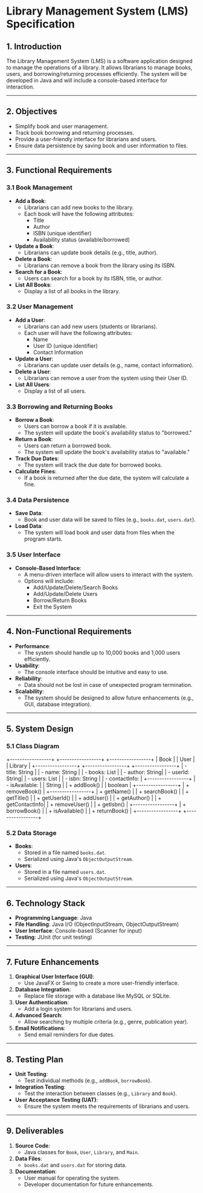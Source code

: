 # Library Management System (LMS) Specification

## 1. Introduction
The Library Management System (LMS) is a software application designed to manage the operations of a library. It allows librarians to manage books, users, and borrowing/returning processes efficiently. The system will be developed in Java and will include a console-based interface for interaction.

---

## 2. Objectives
- Simplify book and user management.
- Track book borrowing and returning processes.
- Provide a user-friendly interface for librarians and users.
- Ensure data persistence by saving book and user information to files.

---

## 3. Functional Requirements

### 3.1 Book Management
- **Add a Book**:
  - Librarians can add new books to the library.
  - Each book will have the following attributes:
    - Title
    - Author
    - ISBN (unique identifier)
    - Availability status (available/borrowed)
- **Update a Book**:
  - Librarians can update book details (e.g., title, author).
- **Delete a Book**:
  - Librarians can remove a book from the library using its ISBN.
- **Search for a Book**:
  - Users can search for a book by its ISBN, title, or author.
- **List All Books**:
  - Display a list of all books in the library.

### 3.2 User Management
- **Add a User**:
  - Librarians can add new users (students or librarians).
  - Each user will have the following attributes:
    - Name
    - User ID (unique identifier)
    - Contact Information
- **Update a User**:
  - Librarians can update user details (e.g., name, contact information).
- **Delete a User**:
  - Librarians can remove a user from the system using their User ID.
- **List All Users**:
  - Display a list of all users.

### 3.3 Borrowing and Returning Books
- **Borrow a Book**:
  - Users can borrow a book if it is available.
  - The system will update the book's availability status to "borrowed."
- **Return a Book**:
  - Users can return a borrowed book.
  - The system will update the book's availability status to "available."
- **Track Due Dates**:
  - The system will track the due date for borrowed books.
- **Calculate Fines**:
  - If a book is returned after the due date, the system will calculate a fine.

### 3.4 Data Persistence
- **Save Data**:
  - Book and user data will be saved to files (e.g., `books.dat`, `users.dat`).
- **Load Data**:
  - The system will load book and user data from files when the program starts.

### 3.5 User Interface
- **Console-Based Interface**:
  - A menu-driven interface will allow users to interact with the system.
  - Options will include:
    - Add/Update/Delete/Search Books
    - Add/Update/Delete Users
    - Borrow/Return Books
    - Exit the System

---

## 4. Non-Functional Requirements
- **Performance**:
  - The system should handle up to 10,000 books and 1,000 users efficiently.
- **Usability**:
  - The console interface should be intuitive and easy to use.
- **Reliability**:
  - Data should not be lost in case of unexpected program termination.
- **Scalability**:
  - The system should be designed to allow future enhancements (e.g., GUI, database integration).

---

## 5. System Design

### 5.1 Class Diagram

+-----------------+       +-----------------+       +-----------------+
|      Book       |       |      User       |       |     Library     |
+-----------------+       +-----------------+       +-----------------+
| - title: String |       | - name: String  |       | - books: List   |
| - author: String|       | - userId: String|       | - users: List   |
| - isbn: String  |       | - contactInfo:  |       +-----------------+
| - isAvailable:  |       |   String        |       | + addBook()     |
|   boolean       |       +-----------------+       | + removeBook()  |
+-----------------+       | + getName()     |       | + searchBook()  |
| + getTitle()    |       | + getUserId()   |       | + addUser()     |
| + getAuthor()   |       | + getContactInfo|       | + removeUser()  |
| + getIsbn()     |       +-----------------+       | + borrowBook()  |
| + isAvailable() |                                 | + returnBook()  |
+-----------------+                                 +-----------------+


### 5.2 Data Storage
- **Books**:
  - Stored in a file named `books.dat`.
  - Serialized using Java's `ObjectOutputStream`.
- **Users**:
  - Stored in a file named `users.dat`.
  - Serialized using Java's `ObjectOutputStream`.

---

## 6. Technology Stack
- **Programming Language**: Java
- **File Handling**: Java I/O (ObjectInputStream, ObjectOutputStream)
- **User Interface**: Console-based (Scanner for input)
- **Testing**: JUnit (for unit testing)

---

## 7. Future Enhancements
1. **Graphical User Interface (GUI)**:
   - Use JavaFX or Swing to create a more user-friendly interface.
2. **Database Integration**:
   - Replace file storage with a database like MySQL or SQLite.
3. **User Authentication**:
   - Add a login system for librarians and users.
4. **Advanced Search**:
   - Allow searching by multiple criteria (e.g., genre, publication year).
5. **Email Notifications**:
   - Send email reminders for due dates.

---

## 8. Testing Plan
- **Unit Testing**:
  - Test individual methods (e.g., `addBook`, `borrowBook`).
- **Integration Testing**:
  - Test the interaction between classes (e.g., `Library` and `Book`).
- **User Acceptance Testing (UAT)**:
  - Ensure the system meets the requirements of librarians and users.

---

## 9. Deliverables
1. **Source Code**:
   - Java classes for `Book`, `User`, `Library`, and `Main`.
2. **Data Files**:
   - `books.dat` and `users.dat` for storing data.
3. **Documentation**:
   - User manual for operating the system.
   - Developer documentation for future enhancements.

